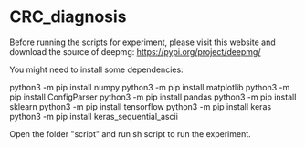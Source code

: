 # CRC_diagnosis

Before running the scripts for experiment, please visit this website and download the source of deepmg:
https://pypi.org/project/deepmg/

You might need to install some dependencies:

python3 -m pip install numpy
python3 -m pip install matplotlib
python3 -m pip install ConfigParser
python3 -m pip install pandas
python3 -m pip install sklearn
python3 -m pip install tensorflow
python3 -m pip install keras
python3 -m pip install keras_sequential_ascii

Open the folder "script" and run sh script to run the experiment.
